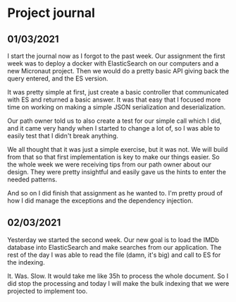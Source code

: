 # Project journal

## 01/03/2021
I start the journal now as I forgot to the past week.
Our assignment the first week was to deploy a docker with ElasticSearch on our computers and a new Micronaut project.
Then we would do a pretty basic API giving back the query entered, and the ES version.

It was pretty simple at first, just create a basic controller that communicated with ES and returned a basic answer.
It was that easy that I focused more time on working on making a simple JSON serialization and deserialization.

Our path owner told us to also create a test for our simple call which I did, and it came very handy when I started to 
change a lot of, so I was able to easily test that I didn't break anything.

We all thought that it was just a simple exercise, but it was not. 
We will build from that so that first implementation is key to make our things easier.
So the whole week we were receiving tips from our path owner about our design.
They were pretty insightful and easily gave us the hints to enter the needed patterns.

And so on I did finish that assignment as he wanted to.
I'm pretty proud of how I did manage the exceptions and the dependency injection.

## 02/03/2021

Yesterday we started the second week.
Our new goal is to load the IMDb database into ElasticSearch and make searches from our application.
The rest of the day I was able to read the file (damn, it's big) and call to ES for the indexing.

It. Was. Slow. It would take me like 35h to process the whole document.
So I did stop the processing and today I will make the bulk indexing that we were projected to implement too.
